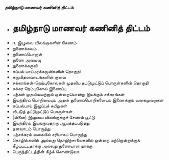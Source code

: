 **தமிழ்நாடு மாணவர் கணினித் திட்டம்**
- # தமிழ்நாடு மாணவர் கணினித் திட்டம்
- n. இழுவை விலங்குகளின் சேணம்
- துணைக்கலம்
- துணைப்பொருள்
- துணை அமைவு
- துணைக்கருவி
- கப்பல் பாய்மரக்கருவிகளின் தொகுதி
- கருவிதளவாடங்களின் குவை
- சக்கரங்கள்-நெம்புகோல்கள் முதலிய தட்டுமுட்டுப் பொருள்களின் தொகுதி
- சக்கர நெம்புகோல் இணைப்பு
- பற்கள் முதலியவற்றால் ஒன்றையொன்று இயக்கும் சக்கரங்கள்
- இயந்திரப் பொறியையும் அதன் துணைப்பொறிகளையும் இணைக்கும்  வகைமுறைகள்
- கப்பல்பாய் இழுப்புக் கயிறுகள்
- வீடடுத் தட்டுமுட்டுப் பொருள்கள்
- (வினை) இழுவை விலங்குக்குச் சேணம் பூட்டு
- இயந்திரம் இயங்குவதற்கு  ஆயத்தப்படுத்து
- தளவாடம் பொருத்து
- பற்சக்கரம் வகையில் சரியாகப் பொருந்து
- தொழில்களில் அல்லது தொழிற்சாலைகளில் ஒன்றை மற்றொன்றுக்குக் கீழ்ப்பட்டதாக்கு அல்லது துணையான தாக்கு
- பெருந்திட்டத்தின் கீழ்க் கொண்டுவா.

